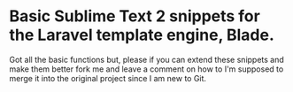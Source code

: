 # Basic Sublime Text 2 snippets for the Laravel template engine, Blade.

Got all the basic functions but, please if you can extend these snippets and make them better fork me and leave a comment on how to I'm supposed to merge it into the original project since I am new to Git. 
